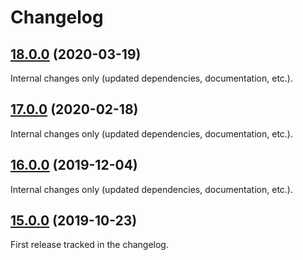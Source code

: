 Changelog
=========

## [18.0.0](https://github.com/ckeditor/ckeditor-cloud-services-core/compare/v17.0.0...v18.0.0) (2020-03-19)

Internal changes only (updated dependencies, documentation, etc.).


## [17.0.0](https://github.com/ckeditor/ckeditor-cloud-services-core/compare/v16.0.0...v17.0.0) (2020-02-18)

Internal changes only (updated dependencies, documentation, etc.).


## [16.0.0](https://github.com/ckeditor/ckeditor-cloud-services-core/compare/v15.0.0...v16.0.0) (2019-12-04)

Internal changes only (updated dependencies, documentation, etc.).


## [15.0.0](https://github.com/ckeditor/ckeditor-cloud-services-core/compare/v3.0.1...v15.0.0) (2019-10-23)

First release tracked in the changelog.
